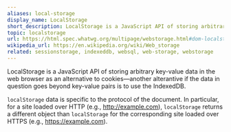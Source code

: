 ```yaml
---
aliases: local-storage
display_name: LocalStorage
short_description: LocalStorage is a JavaScript API of storing arbitrary key-value data in the web browser as an alternative to cookies.
topic: localstorage
url: https://html.spec.whatwg.org/multipage/webstorage.html#dom-localstorage-dev
wikipedia_url: https://en.wikipedia.org/wiki/Web_storage
related: sessionstorage, indexeddb, websql, web-storage, webstorage
---
```

LocalStorage is a JavaScript API of storing arbitrary key-value data in the web browser as an alternative to cookies&mdash;another alterantive if the data in question goes beyond key-value pairs is to use the IndexedDB.

`localStorage` data is specific to the protocol of the document. In particular, for a site loaded over HTTP (e.g., http://example.com), `localStorage` returns a different object than `localStorage` for the corresponding site loaded over HTTPS (e.g., https://example.com).
